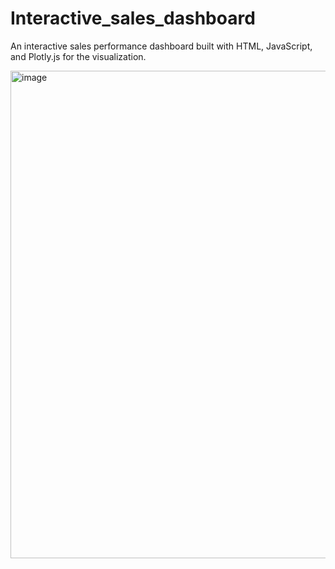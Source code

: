 # Interactive_sales_dashboard
An interactive sales performance dashboard built with HTML, JavaScript, and Plotly.js for the visualization.

<img width="1920" height="780" alt="image" src="https://github.com/user-attachments/assets/b14826c0-46ff-457d-a47f-f96bb3ff9270" />
